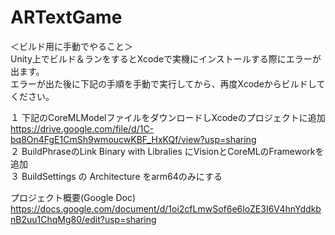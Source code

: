 # ARTextGame

＜ビルド用に手動でやること＞  
Unity上でビルド＆ランをするとXcodeで実機にインストールする際にエラーが出ます。  
エラーが出た後に下記の手順を手動で実行してから、再度Xcodeからビルドしてください。  

１ 下記のCoreMLModelファイルをダウンロードしXcodeのプロジェクトに追加  
    https://drive.google.com/file/d/1C-bq8On4FgE1CmSh9wmoucwKBF_HxKQf/view?usp=sharing  
２ BuildPhraseのLink Binary with Libralies にVisionとCoreMLのFrameworkを追加  
３ BuildSettings の Architecture をarm64のみにする  


プロジェクト概要(Google Doc)  
https://docs.google.com/document/d/1oi2cfLmwSof6e6loZE3I6V4hnYddkbnB2uu1ChqMg80/edit?usp=sharing  
